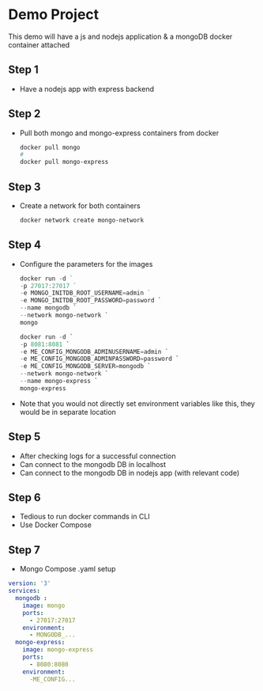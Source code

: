 # Demo Project
This demo will have a js and nodejs application & a mongoDB docker container attached

## Step 1
- Have a nodejs app with express backend

## Step 2
- Pull both mongo and mongo-express containers from docker

  ```sh
  docker pull mongo
  #
  docker pull mongo-express
  ```

## Step 3
- Create a network for both containers

  ```sh
  docker network create mongo-network
  ```

## Step 4
- Configure the parameters for the images

  ```ps1
  docker run -d `                                    
  -p 27017:27017 `                                                 
  -e MONGO_INITDB_ROOT_USERNAME=admin `       
  -e MONGO_INITDB_ROOT_PASSWORD=password `
  --name mongodb `
  --network mongo-network `
  mongo    
  ```

  ```ps1
  docker run -d `
  -p 8081:8081 `
  -e ME_CONFIG_MONGODB_ADMINUSERNAME=admin `
  -e ME_CONFIG_MONGODB_ADMINPASSWORD=password `
  -e ME_CONFIG_MONGODB_SERVER=mongodb `
  --network mongo-network `
  --name mongo-express `
  mongo-express
  ```
   
- Note that you would not directly set environment variables like this, they would be in separate location

## Step 5
- After checking logs for a successful connection
- Can connect to the mongodb DB in localhost
- Can connect to the mongodb DB in nodejs app (with relevant code)

## Step 6
- Tedious to run docker commands in CLI
- Use Docker Compose 

## Step 7 
- Mongo Compose .yaml setup

```yaml
version: '3'
services:
  mongodb :
    image: mongo
    ports:
      - 27017:27017
    environment:
      - MONGODB_...
  mongo-express:
    image: mongo-express
    ports:
      - 8080:8080
    environment:
      -ME_CONFIG...
```
